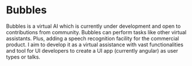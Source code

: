 # Bubbles
Bubbles is a virtual AI which is currently under development and open to contributions from community. 
Bubbles can perform tasks like other virtual assistants. Plus, adding a speech recognition facility for the commercial product.
I aim to develop it as a virtual assistance with vast functionalities and tool for UI developers to create a UI app (currently angular) as user types or talks.
